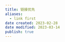 ```yaml
---
title: 链接优先
aliases:
  - link first
date created: 2023-02-28
date modified: 2023-03-14
publish: true
---
```


